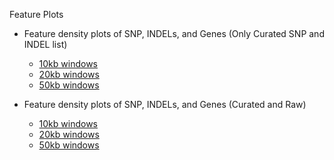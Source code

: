 
Feature Plots

* Feature density plots  of SNP, INDELs, and Genes (Only Curated SNP and INDEL list)
   * [10kb windows](plots/Clus_density_10kb.pdf) 
   * [20kb windows](plots/Clus_density_20kb.pdf) 
   * [50kb windows](plots/Clus_density_50kb.pdf) 

* Feature density plots  of SNP, INDELs, and Genes (Curated and Raw)
   * [10kb windows](plots/Clus_density_10kb_all.pdf) 
   * [20kb windows](plots/Clus_density_20kb_all.pdf) 
   * [50kb windows](plots/Clus_density_50kb_all.pdf) 

